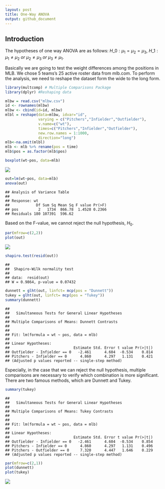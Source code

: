 ```yaml
---
layout: post
title: One-Way ANOVA
output: github_document
---
```


## Introduction

The hypotheses of one way ANOVA are as follows: $H\_0 : \mu_1 =\mu_2 = \mu_3 ,$
$H\_1 : \mu_1 \neq \mu_2 ~or~  \mu_2 \neq \mu_3~or~ \mu_3 \neq \mu_1 .$

Basically we are going to test the weight differences among the
positions in MLB. We chose 5 teams’s 25 active roster data from mlb.com.
To perform the analysis, we need to reshape the dataset form the wide to
the long form.

``` r
library(multcomp) # Multiple Comparisons Package
library(dplyr) #Reshaping data

mlbw = read.csv("mlbw.csv")
id <- rownames(mlbw)
mlbw <- cbind(id=id, mlbw)
mlbl = reshape(data=mlbw, idvar="id",
               varying = c("Pitchers","Infielder","Outfielder"),
               v.name=c("wt"),
               times=c("Pitchers","Infielder","Outfielder"),
               new.row.names = 1:1000,
               direction="long")
mlb<-na.omit(mlbl)
mlb <- mlb %>% rename(pos = time)
mlb$pos = as.factor(mlb$pos)
```

``` r
boxplot(wt~pos, data=mlb)
```

![](https://seandaddy.github.io/images/mlb1-1.png)<!-- -->

``` r
out=lm(wt~pos, data=mlb)
anova(out)
```

    ## Analysis of Variance Table
    ##
    ## Response: wt
    ##            Df Sum Sq Mean Sq F value Pr(>F)
    ## pos         2   1734  866.78  1.4528 0.2366
    ## Residuals 180 107391  596.62

Based on the F-value, we cannot reject the null hypothesis, $H_0$.

``` r
par(mfrow=c(2,2))
plot(out)
```

![](https://seandaddy.github.io/images/mlb1-2.png)<!-- -->

``` r
shapiro.test(resid(out))
```

    ##
    ##  Shapiro-Wilk normality test
    ##
    ## data:  resid(out)
    ## W = 0.9864, p-value = 0.07432

``` r
dunnett = glht(out, linfct= mcp(pos = "Dunnett"))
tukey = glht(out, linfct= mcp(pos = "Tukey"))
summary(dunnett)
```

    ##
    ##   Simultaneous Tests for General Linear Hypotheses
    ##
    ## Multiple Comparisons of Means: Dunnett Contrasts
    ##
    ##
    ## Fit: lm(formula = wt ~ pos, data = mlb)
    ##
    ## Linear Hypotheses:
    ##                             Estimate Std. Error t value Pr(>|t|)
    ## Outfielder - Infielder == 0   -2.461      4.604  -0.534    0.814
    ## Pitchers - Infielder == 0      4.860      4.297   1.131    0.421
    ## (Adjusted p values reported -- single-step method)

Especially, in the case that we can reject the null hypothesis, multiple comparisons are necessary to verify which combination is more significant. There are two famous methods, which are Dunnett and Tukey.

``` r
summary(tukey)
```

    ##
    ##   Simultaneous Tests for General Linear Hypotheses
    ##
    ## Multiple Comparisons of Means: Tukey Contrasts
    ##
    ##
    ## Fit: lm(formula = wt ~ pos, data = mlb)
    ##
    ## Linear Hypotheses:
    ##                             Estimate Std. Error t value Pr(>|t|)
    ## Outfielder - Infielder == 0   -2.461      4.604  -0.534    0.854
    ## Pitchers - Infielder == 0      4.860      4.297   1.131    0.496
    ## Pitchers - Outfielder == 0     7.320      4.447   1.646    0.229
    ## (Adjusted p values reported -- single-step method)

``` r
par(mfrow=c(2,1))
plot(dunnett)
plot(tukey)
```

![](https://seandaddy.github.io/images/mlb1-3.png)<!-- -->
